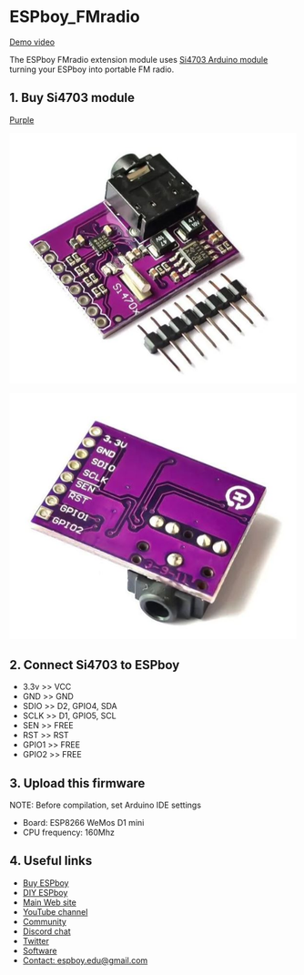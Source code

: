 # ESPboy_FMradio

[Demo video]([https://youtu.be/BxWNkIO8hpA](https://www.youtube.com/watch?v=kW6u79mBG4U))

The ESPboy FMradio extension module uses [Si4703 Arduino module](https://aliexpress.ru/wholesale?SearchText=Si4703) turning your  ESPboy into portable FM radio.

## 1. Buy Si4703 module

[Purple](https://aliexpress.ru/wholesale?SearchText=Si4703)

![1](pics/si4703_1.JPG)

![2](pics/si4703_2.JPG)


## 2. Connect Si4703 to ESPboy

- 3.3v >> VCC
- GND >> GND
- SDIO >> D2, GPIO4, SDA
- SCLK >> D1, GPIO5, SCL
- SEN >> FREE
- RST >> RST
- GPIO1 >> FREE
- GPIO2 >> FREE

## 3. Upload this firmware

NOTE: Before compilation, set Arduino IDE settings

-  Board:  ESP8266 WeMos D1 mini
-  CPU frequency: 160Mhz

## 4. Useful links

- [Buy ESPboy](https://www.tindie.com/products/23910/)
- [DIY ESPboy](https://easyeda.com/ESPboy)
- [Main Web site](https://www.espboy.com)
- [YouTube channel](https://www.youtube.com/c/ESPboy)
- [Community](https://community.espboy.com)
- [Discord chat](https://discord.gg/kXfDQpX)
- [Twitter](https://twitter.com/ESPboy_edu)
- [Software](https://github.com/ESPboy-edu)
- [Contact: espboy.edu@gmail.com](mailto:espboy.edu@gmail.com)




